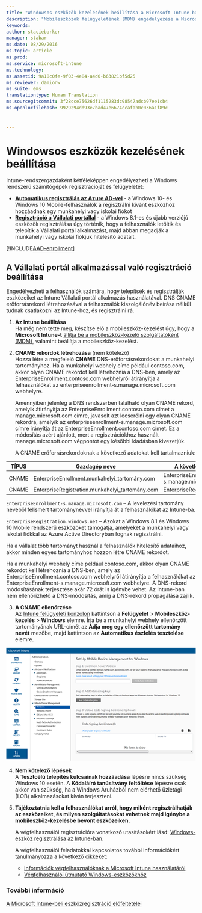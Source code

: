 ```yaml
---
title: "Windowsos eszközök kezelésének beállítása a Microsoft Intune-ban | Microsoft Intune"
description: "Mobileszközök felügyeletének (MDM) engedélyezése a Microsoft Intune-nal windowsos számítógépek esetén, beleértve a Windows 10-eszközöket is."
keywords: 
author: staciebarker
manager: stabar
ms.date: 08/29/2016
ms.topic: article
ms.prod: 
ms.service: microsoft-intune
ms.technology: 
ms.assetid: 9a18c0fe-9f03-4e84-a4d0-b63821bf5d25
ms.reviewer: damionw
ms.suite: ems
translationtype: Human Translation
ms.sourcegitcommit: 3f28cce75626df1115283dc98547adcb97ee1cb4
ms.openlocfilehash: 9929294dd93e7bad47e6674ccafab0c036a1f89c


---
```


# <a name="set-up-windows-device-management"></a>Windowsos eszközök kezelésének beállítása

Intune-rendszergazdaként kétféleképpen engedélyezheti a Windows rendszerű számítógépek regisztrációját és felügyeletét:

- **[Automatikus regisztrálás az Azure AD-vel](#azure-active-directory-enrollment)** - a Windows 10- és Windows 10 Mobile-felhasználók a regisztrálni kívánt eszközhöz hozzáadnak egy munkahelyi vagy iskolai fiókot
- **[Regisztráció a Vállalati portállal](#company-portal-app-enrollment)** - a Windows 8.1-es és újabb verziójú eszközök regisztrálása úgy történik, hogy a felhasználók letöltik és telepítik a Vállalati portál alkalmazást, majd abban megadják a munkahelyi vagy iskolai fiókjuk hitelesítő adatait.

[!INCLUDE[AAD-enrollment](../includes/win10-automatic-enrollment-aad.md)]

## <a name="set-up-company-portal-app-enrollment"></a>A Vállalati portál alkalmazással való regisztráció beállítása
Engedélyezheti a felhasználók számára, hogy telepítsék és regisztrálják eszközeiket az Intune Vállalati portál alkalmazás használatával. DNS CNAME erőforrásrekord létrehozásával a felhasználók kiszolgálónév beírása nélkül tudnak csatlakozni az Intune-hoz, és regisztrálni rá.

1. **Az Intune beállítása**<br>
Ha még nem tette meg, készítse elő a mobileszköz-kezelést úgy, hogy a **Microsoft Intune-t** [állítja be a mobileszköz-kezelő szolgáltatóként (MDM)](prerequisites-for-enrollment.md#set-mobile-device-management-authority), valamint beállítja a mobileszköz-kezelést.

2. **CNAME rekordok létrehozása** (nem kötelező)<br>Hozza létre a megfelelő **CNAME** DNS-erőforrásrekordokat a munkahelyi tartományhoz. Ha a munkahelyi webhely címe például contoso.com, akkor olyan CNAME rekordot kell létrehoznia a DNS-ben, amely az EnterpriseEnrollment.contoso.com webhelyről átirányítja a felhasználókat az enterpriseenrollment-s.manage.microsoft.com webhelyre.

    Amennyiben jelenleg a DNS rendszerben található olyan CNAME rekord, amelyik átirányítja az EnterpriseEnrollment.contoso.com címet a manage.microsoft.com címre, javasolt azt lecserélni egy olyan CNAME rekordra, amelyik az enterpriseenrollment-s.manage.microsoft.com címre irányítja át az EnterpriseEnrollment.contoso.com címet. Ez a módosítás azért ajánlott, mert a regisztrációkhoz használt manage.microsoft.com végpontot egy későbbi kiadásban kivezetjük.

    A CNAME erőforrásrekordoknak a következő adatokat kell tartalmazniuk:

  |TÍPUS|Gazdagép neve|A következő helyre mutat|Élettartam|
  |--------|-------------|-------------|-------|
  |CNAME|EnterpriseEnrollment.munkahelyi_tartomány.com|EnterpriseEnrollment-s.manage.microsoft.com |1 óra|
  |CNAME|EnterpriseRegistration.munkahelyi_tartomány.com|EnterpriseRegistration.windows.net|1 óra|

  `EnterpriseEnrollment-s.manage.microsoft.com` – A levelezési tartomány nevéből felismert tartománynévvel irányítja át a felhasználókat az Intune-ba.

  `EnterpriseRegistration.windows.net` – Azokat a Windows 8.1 és Windows 10 Mobile rendszerű eszközöket támogatja, amelyeket a munkahelyi vagy iskolai fiókkal az Azure Active Directoryban fognak regisztrálni.

  Ha a vállalat több tartományt használ a felhasználók hitelesítő adataihoz, akkor minden egyes tartományhoz hozzon létre CNAME rekordot.

  Ha a munkahelyi webhely címe például contoso.com, akkor olyan CNAME rekordot kell létrehoznia a DNS-ben, amely az EnterpriseEnrollment.contoso.com webhelyről átirányítja a felhasználókat az EnterpriseEnrollment-s.manage.microsoft.com webhelyre. A DNS-rekord módosításának terjesztése akár 72 órát is igénybe vehet. Az Intune-ban nem ellenőrizhető a DNS-módosítás, amíg a DNS-rekord propagálása zajlik.

3.  **A CNAME ellenőrzése**<br>Az [Intune felügyeleti konzolon](http://manage.microsoft.com) kattintson a **Felügyelet** &gt; **Mobileszköz-kezelés** &gt; **Windows** elemre. Írja be a munkahelyi webhely ellenőrzött tartományának URL-címét az **Adja meg egy ellenőrzött tartomány nevét** mezőbe, majd kattintson az **Automatikus észlelés tesztelése** elemre.

  ![Windowsos eszközök kezelése párbeszédpanel](../media/enroll-intune-winenr.png)

4.  **Nem kötelező lépések**<br>A **Tesztcélú telepítés kulcsainak hozzáadása** lépésre nincs szükség Windows 10 esetén. A **Kódaláíró tanúsítvány feltöltése** lépésre csak akkor van szükség, ha a Windows Áruházból nem elérhető üzletági (LOB) alkalmazásokat kíván terjeszteni.

6.  **Tájékoztatnia kell a felhasználókat arról, hogy miként regisztrálhatják az eszközeiket, és milyen szolgáltatásokat vehetnek majd igénybe a mobileszköz-kezelésbe bevont eszközeiken.**

    A végfelhasználói regisztrációra vonatkozó utasításokért lásd: [Windows-eszköz regisztrálása az Intune-ban](../enduser/enroll-your-device-in-intune-windows.md).

    A végfelhasználói feladatokkal kapcsolatos további információkért tanulmányozza a következő cikkeket:
      - [Információk végfelhasználóknak a Microsoft Intune használatáról](what-to-tell-your-end-users-about-using-microsoft-intune.md)
      - [Végfelhasználói útmutató Windows-eszközökhöz](../enduser/using-your-windows-device-with-intune.md)

### <a name="see-also"></a>További információ
[A Microsoft Intune-beli eszközregisztráció előfeltételei](prerequisites-for-enrollment.md)



<!--HONumber=Nov16_HO3-->



